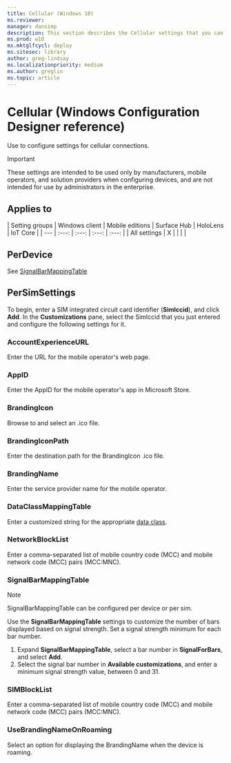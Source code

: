 ```yaml
---
title: Cellular (Windows 10)
ms.reviewer: 
manager: dansimp
description: This section describes the Cellular settings that you can configure in provisioning packages for Windows 10 using Windows Configuration Designer.
ms.prod: w10
ms.mktglfcycl: deploy
ms.sitesec: library
author: greg-lindsay
ms.localizationpriority: medium
ms.author: greglin
ms.topic: article
---
```


# Cellular (Windows Configuration Designer reference)

Use to configure settings for cellular connections.

>[!IMPORTANT]
>These settings are intended to be used only by manufacturers, mobile operators, and solution providers when configuring devices, and are not intended for use by administrators in the enterprise.

## Applies to

| Setting groups | Windows client | Mobile editions | Surface Hub | HoloLens | IoT Core |
| --- | :---: | :---: | :---: | :---: |
| All settings | X |   |  |  |

## PerDevice

See [SignalBarMappingTable](#signalbarmappingtable)

## PerSimSettings

To begin, enter a SIM integrated circuit card identifier (**SimIccid**), and click **Add**. In the **Customizations** pane, select the SimIccid that you just entered and configure the following settings for it.

### AccountExperienceURL

Enter the URL for the mobile operator's web page.

### AppID

Enter the AppID for the mobile operator's app in Microsoft Store.

### BrandingIcon

Browse to and select an .ico file.

### BrandingIconPath

Enter the destination path for the BrandingIcon .ico file.

### BrandingName

Enter the service provider name for the mobile operator.

### DataClassMappingTable

Enter a customized string for the appropriate [data class](/windows/desktop/api/mbnapi/ne-mbnapi-mbn_data_class).

### NetworkBlockList

Enter a comma-separated list of mobile country code (MCC) and mobile network code (MCC) pairs (MCC:MNC).


### SignalBarMappingTable

>[!NOTE]
>SignalBarMappingTable can be configured per device or per sim.

Use the **SignalBarMappingTable** settings to customize the number of bars displayed based on signal strength. Set a signal strength minimum for each bar number.

1. Expand **SignalBarMappingTable**, select a bar number in **SignalForBars**, and select **Add**.
2. Select the signal bar number in **Available customizations**, and enter a minimum signal strength value, between 0 and 31.

### SIMBlockList

Enter a comma-separated list of mobile country code (MCC) and mobile network code (MCC) pairs (MCC:MNC).


### UseBrandingNameOnRoaming

Select an option for displaying the BrandingName when the device is roaming.